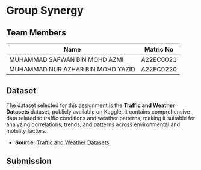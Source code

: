 # Group Synergy

## Team Members

| Name                             | Matric No   |
|----------------------------------|-------------|
| MUHAMMAD SAFWAN BIN MOHD AZMI              | A22EC0021   |
| MUHAMMAD NUR AZHAR BIN MOHD YAZID                        | A22EC0220   |

## Dataset

The dataset selected for this assignment is the **Traffic and Weather Datasets** dataset, publicly available on Kaggle. It contains comprehensive data related to traffic conditions and weather patterns, making it suitable for analyzing correlations, trends, and patterns across environmental and mobility factors.

- **Source:** [Traffic and Weather Datasets](https://www.kaggle.com/datasets/orvile/traffic-and-weather-datasets/data)

## Submission



